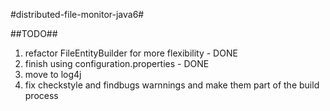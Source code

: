 #distributed-file-monitor-java6#

##TODO##
1. refactor FileEntityBuilder for more flexibility - DONE
2. finish using configuration.properties - DONE
3. move to log4j
4. fix checkstyle and findbugs warnnings and make them part of the build process
